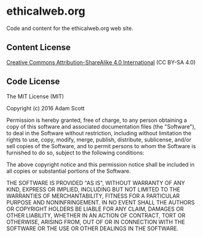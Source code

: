 # ethicalweb.org

Code and content for the ethicalweb.org web site.

## Content License

[Creative Commons Attribution-ShareAlike 4.0 International](https://creativecommons.org/licenses/by-sa/4.0/) (CC BY-SA 4.0)

## Code License

The MIT License (MIT)

Copyright (c) 2016 Adam Scott

Permission is hereby granted, free of charge, to any person obtaining a copy of this software and associated documentation files (the "Software"), to deal in the Software without restriction, including without limitation the rights to use, copy, modify, merge, publish, distribute, sublicense, and/or sell copies of the Software, and to permit persons to whom the Software is furnished to do so, subject to the following conditions:

The above copyright notice and this permission notice shall be included in all copies or substantial portions of the Software.

THE SOFTWARE IS PROVIDED "AS IS", WITHOUT WARRANTY OF ANY KIND, EXPRESS OR IMPLIED, INCLUDING BUT NOT LIMITED TO THE WARRANTIES OF MERCHANTABILITY, FITNESS FOR A PARTICULAR PURPOSE AND NONINFRINGEMENT. IN NO EVENT SHALL THE AUTHORS OR COPYRIGHT HOLDERS BE LIABLE FOR ANY CLAIM, DAMAGES OR OTHER LIABILITY, WHETHER IN AN ACTION OF CONTRACT, TORT OR OTHERWISE, ARISING FROM, OUT OF OR IN CONNECTION WITH THE SOFTWARE OR THE USE OR OTHER DEALINGS IN THE SOFTWARE.
